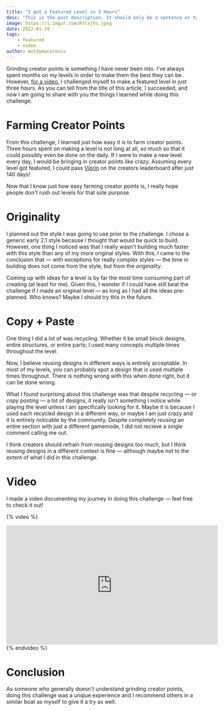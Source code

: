 ```yaml
---
title: "I got a Featured Level in 3 Hours"
desc: "This is the post description. It should only be a sentence or two long."
image: https://i.imgur.com/R7cajVs.jpeg
date: 2022-01-29
tags:
    - featured
    - video
author: moldymacaronix
---
```


Grinding creator points is something I have never been into. I've always spent months on my levels in order to make them the best they can be. However, [for a video](), I challenged myself to make a featured level in just three hours. As you can tell from the title of this article, I succeeded, and now I am going to share with you the things I learned while doing this challenge.

# Farming Creator Points

From this challenge, I learned just how easy it is to farm creator points. Three hours spent on making a level is not long at all, so much so that it could possibly even be done on the daily. If I were to make a new level every day, I would be bringing in creator points like crazy. Assuming every level got featured, I could pass [Viprin](https://gdbrowser.com/u/ViPriN) on the creators leaderboard after just 140 days!

Now that I know just how easy farming creator points is, I really hope people don't rush out levels for that sole purpose.

# Originality

I planned out the style I was going to use prior to the challenge. I chose a generic early 2.1 style because I thought that would be quick to build. However, one thing I noticed was that I really wasn't building much faster with this style than any of my more original styles. With this, I came to the conclusion that — with exceptions for really complex styles — the time in building does not come from the style, but from the *originality*.

Coming up with ideas for a level is by far the most time consuming part of creating (at least for me). Given this, I wonder if I could have still beat the challenge if I made an original level — as long as I had all the ideas pre-planned. Who knows? Maybe I should try this in the future.

# Copy + Paste

One thing I did a lot of was recycling. Whether it be small block designs, entire structures, or entire parts; I used many concepts multiple times throughout the level.

Now, I believe reusing designs in different ways is entirely acceptable. In most of my levels, you can probably spot a design that is used multiple times throughout. There is nothing wrong with this when done right, but it can be done wrong.

What I found surprising about this challenge was that despite recycling — or *copy pasting* — a lot of designs, it really isn't something I notice while playing the level unless I am specifically looking for it. Maybe it is because I used each recycled design in a different way, or maybe I am just crazy and it is entirely noticable by the community. Despite completely *reusing* an entire section with just a different gamemode, I did not recieve a single comment calling me out.

I think creators should refrain from reusing designs too much, but I think reusing designs in a different context is fine — although maybe not to the extent of what I did in this challenge.

# Video

I made a video documenting my journey in doing this challenge — feel free to check it out!

{% video %}
<iframe width="560" height="315" src="https://www.youtube.com/embed/SkqI1RJP-k0" title="YouTube video player" frameborder="0" allow="accelerometer; autoplay; clipboard-write; encrypted-media; gyroscope; picture-in-picture" allowfullscreen></iframe>
{% endvideo %}

# Conclusion

As someone who generally doesn't understand grinding creator points, doing this challenge was a unqiue experience and I recommend others in a similar boat as myself to give it a try as well.